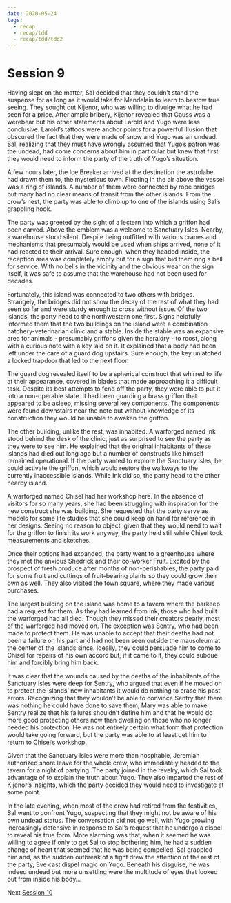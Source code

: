 ```yaml
---
date: 2020-05-24
tags:
  - recap
  - recap/tdd
  - recap/tdd/tdd2
---
```

# Session 9

Having slept on the matter, Sal decided that they couldn’t stand the suspense for as long as it would take for Mendelain to learn to bestow true seeing. They sought out Kijenor, who was willing to divulge what he had seen for a price. After ample bribery, Kijenor revealed that Gauss was a werebear but his other statements about Larold and Yugo were less conclusive. Larold’s tattoos were anchor points for a powerful illusion that obscured the fact that they were made of snow and Yugo was an undead. Sal, realizing that they must have wrongly assumed that Yugo’s patron was the undead, had come concerns about him in particular but knew that first they would need to inform the party of the truth of Yugo’s situation.

A few hours later, the Ice Breaker arrived at the destination the astrolabe had drawn them to, the mysterious town. Floating in the air above the vessel was a ring of islands. A number of them were connected by rope bridges but many had no clear means of transit from the other islands. From the crow’s nest, the party was able to climb up to one of the islands using Sal’s grappling hook.

The party was greeted by the sight of a lectern into which a griffon had been carved. Above the emblem was a welcome to Sanctuary Isles. Nearby, a warehouse stood silent. Despite being outfitted with various cranes and mechanisms that presumably would be used when ships arrived, none of it had reacted to their arrival. Sure enough, when they headed inside, the reception area was completely empty but for a sign that bid them ring a bell for service. With no bells in the vicinity and the obvious wear on the sign itself, it was safe to assume that the warehouse had not been used for decades.

Fortunately, this island was connected to two others with bridges. Strangely, the bridges did not show the decay of the rest of what they had seen so far and were sturdy enough to cross without issue. Of the two islands, the party head to the northwestern one first. Signs helpfully informed them that the two buildings on the island were a combination hatchery-veterinarian clinic and a stable. Inside the stable was an expansive area for animals - presumably griffons given the heraldry - to roost, along with a curious note with a key laid on it. It explained that a body had been left under the care of a guard dog upstairs. Sure enough, the key unlatched a locked trapdoor that led to the next floor.

The guard dog revealed itself to be a spherical construct that whirred to life at their appearance, covered in blades that made approaching it a difficult task. Despite its best attempts to fend off the party, they were able to put it into a non-operable state. It had been guarding a brass griffon that appeared to be asleep, missing several key components. The components were found downstairs near the note but without knowledge of its construction they would be unable to awaken the griffon.

The other building, unlike the rest, was inhabited. A warforged named Ink stood behind the desk of the clinic, just as surprised to see the party as they were to see him. He explained that the original inhabitants of these islands had died out long ago but a number of constructs like himself remained operational. If the party wanted to explore the Sanctuary Isles, he could activate the griffon, which would restore the walkways to the currently inaccessible islands. While Ink did so, the party head to the other nearby island.

A warforged named Chisel had her workshop here. In the absence of visitors for so many years, she had been struggling with inspiration for the new construct she was building. She requested that the party serve as models for some life studies that she could keep on hand for reference in her designs. Seeing no reason to object, given that they would need to wait for the griffon to finish its work anyway, the party held still while Chisel took measurements and sketches.

Once their options had expanded, the party went to a greenhouse where they met the anxious Shedrick and their co-worker Fruit. Excited by the prospect of fresh produce after months of non-perishables, the party paid for some fruit and cuttings of fruit-bearing plants so they could grow their own as well. They also visited the town square, where they made various purchases.

The largest building on the island was home to a tavern where the barkeep had a request for them. As they had learned from Ink, those who had built the warforged had all died. Though they missed their creators dearly, most of the warforged had moved on. The exception was Sentry, who had been made to protect them. He was unable to accept that their deaths had not been a failure on his part and had not been seen outside the mausoleum at the center of the islands since. Ideally, they could persuade him to come to Chisel for repairs of his own accord but, if it came to it, they could subdue him and forcibly bring him back.

It was clear that the wounds caused by the deaths of the inhabitants of the Sanctuary Isles were deep for Sentry, who argued that even if he moved on to protect the islands’ new inhabitants it would do nothing to erase his past errors. Recognizing that they wouldn’t be able to convince Sentry that there was nothing he could have done to save them, Mary was able to make Sentry realize that his failures shouldn’t define him and that he would do more good protecting others now than dwelling on those who no longer needed his protection. He was not entirely certain what form that protection would take going forward, but the party was able to at least get him to return to Chisel’s workshop.

Given that the Sanctuary Isles were more than hospitable, Jeremiah authorized shore leave for the whole crew, who immediately headed to the tavern for a night of partying. The party joined in the revelry, which Sal took advantage of to explain the truth about Yugo. They also imparted the rest of Kijenor’s insights, which the party decided they would need to investigate at some point.

In the late evening, when most of the crew had retired from the festivities, Sal went to confront Yugo, suspecting that they might not be aware of his own undead status. The conversation did not go well, with Yugo growing increasingly defensive in response to Sal’s request that he undergo a dispel to reveal his true form. More alarming was that, when it seemed he was willing to agree if only to get Sal to stop bothering him, he had a sudden change of heart that seemed that he was being compelled. Sal grappled him and, as the sudden outbreak of a fight drew the attention of the rest of the party, Eve cast dispel magic on Yugo. Beneath his disguise, he was indeed undead but more unsettling were the multitude of eyes that looked out from inside his body…

Next
[Session 10](Recaps/Auril%20Adventures/Campaign%202%20-%20A%20Frigid%20Expedition/Session%2010.md)